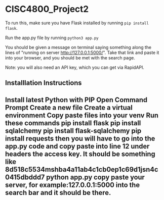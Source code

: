 # CISC4800_Project2

To run this, make sure you have Flask installed by running `pip install flask`. 

Run the app.py file by running `python3 app.py`

You should be given a message on terminal saying something along the lines of "running on server http://127.0.0.1:5000/". Take that link and paste it into your browser, and you should be met with the search page.

Note: you will also need an API key, which you can get via RapidAPI.

Installlation Instructions
----------------------------------
Install latest Python with PIP 
Open Command Prompt
Create a new file
Create a virtual environment
Copy paste files into your venv
Run these commands
pip install flask
pip install sqlalchemy
pip install flask-sqlalchemy
pip install requests 
then you will have to go into the app.py code and copy paste into line 12 under headers the access key. It should be something like 8d518c5534mshba4a11ab4c1cb0ep1c69d1jsn4c0415dbddd7
python app.py
copy paste your server, for example:127.0.0.1:5000 into the search bar and it should be there. 
---------------------------------
